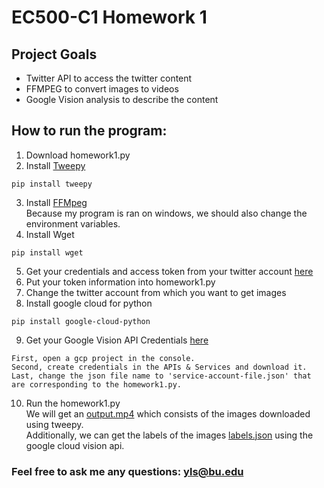 # EC500-C1 Homework 1

## Project Goals
- Twitter API to access the twitter content</br  >
- FFMPEG to convert images to videos</br  >
- Google Vision analysis to describe the content</br  >

## How to run the program:
1. Download homework1.py
2. Install [Tweepy](https://github.com/tweepy/tweepy)
```
pip install tweepy
```
3. Install [FFMpeg](https://www.ffmpeg.org/)<br />
Because my program is ran on windows, we should also change the environment variables.
4. Install Wget
```
pip install wget
```
5. Get your credentials and access token from your twitter account [here](https://www.slickremix.com/docs/how-to-get-api-keys-and-tokens-for-twitter/)
6. Put your token information into homework1.py
7. Change the twitter account from which you want to get images<br />
8. Install google cloud for python
```
pip install google-cloud-python
```
9. Get your Google Vision API Credentials [here](https://cloud.google.com/vision/docs/auth)
```
First, open a gcp project in the console.
Second, create credentials in the APIs & Services and download it.
Last, change the json file name to 'service-account-file.json' that are corresponding to the homework1.py.
```
10. Run the homework1.py <br />
We will get an [output.mp4](https://github.com/crownyoung0303/EC500-C1/blob/master/HW1/output.mp4) which consists of the images downloaded using tweepy.<br />
Additionally, we can get the labels of the images [labels.json](https://github.com/crownyoung0303/EC500-C1/edit/master/HW1/labels.json) using the google cloud vision api.

### Feel free to ask me any questions: yls@bu.edu

